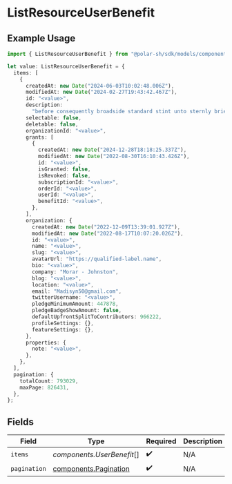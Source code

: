 # ListResourceUserBenefit

## Example Usage

```typescript
import { ListResourceUserBenefit } from "@polar-sh/sdk/models/components";

let value: ListResourceUserBenefit = {
  items: [
    {
      createdAt: new Date("2024-06-03T10:02:48.006Z"),
      modifiedAt: new Date("2024-02-27T19:43:42.467Z"),
      id: "<value>",
      description:
        "before consequently broadside standard stint unto sternly briefly provided accredit",
      selectable: false,
      deletable: false,
      organizationId: "<value>",
      grants: [
        {
          createdAt: new Date("2024-12-28T18:18:25.337Z"),
          modifiedAt: new Date("2022-08-30T16:10:43.426Z"),
          id: "<value>",
          isGranted: false,
          isRevoked: false,
          subscriptionId: "<value>",
          orderId: "<value>",
          userId: "<value>",
          benefitId: "<value>",
        },
      ],
      organization: {
        createdAt: new Date("2022-12-09T13:39:01.927Z"),
        modifiedAt: new Date("2022-08-17T10:07:20.026Z"),
        id: "<value>",
        name: "<value>",
        slug: "<value>",
        avatarUrl: "https://qualified-label.name",
        bio: "<value>",
        company: "Morar - Johnston",
        blog: "<value>",
        location: "<value>",
        email: "Madisyn50@gmail.com",
        twitterUsername: "<value>",
        pledgeMinimumAmount: 447878,
        pledgeBadgeShowAmount: false,
        defaultUpfrontSplitToContributors: 966222,
        profileSettings: {},
        featureSettings: {},
      },
      properties: {
        note: "<value>",
      },
    },
  ],
  pagination: {
    totalCount: 793029,
    maxPage: 826431,
  },
};
```

## Fields

| Field                                                          | Type                                                           | Required                                                       | Description                                                    |
| -------------------------------------------------------------- | -------------------------------------------------------------- | -------------------------------------------------------------- | -------------------------------------------------------------- |
| `items`                                                        | *components.UserBenefit*[]                                     | :heavy_check_mark:                                             | N/A                                                            |
| `pagination`                                                   | [components.Pagination](../../models/components/pagination.md) | :heavy_check_mark:                                             | N/A                                                            |